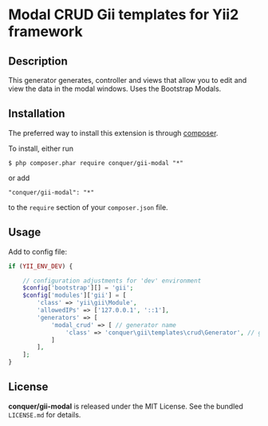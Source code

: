 Modal CRUD Gii templates for Yii2 framework
=================

## Description

This generator generates, controller and views that allow you to edit and view the data in the modal windows.
Uses the Bootstrap Modals. 

## Installation

The preferred way to install this extension is through [composer](http://getcomposer.org/download/). 

To install, either run

```
$ php composer.phar require conquer/gii-modal "*"
```
or add

```
"conquer/gii-modal": "*"
```

to the ```require``` section of your `composer.json` file.

## Usage

Add to config file:

```php
if (YII_ENV_DEV) {

    // configuration adjustments for 'dev' environment
    $config['bootstrap'][] = 'gii';
    $config['modules']['gii'] = [
        'class' => 'yii\gii\Module',      
        'allowedIPs' => ['127.0.0.1', '::1'],  
        'generators' => [
            'modal_crud' => [ // generator name
                'class' => 'conquer\gii\templates\crud\Generator', // generator class
            ]
        ],
    ]; 
}
```

## License

**conquer/gii-modal** is released under the MIT License. See the bundled `LICENSE.md` for details.
